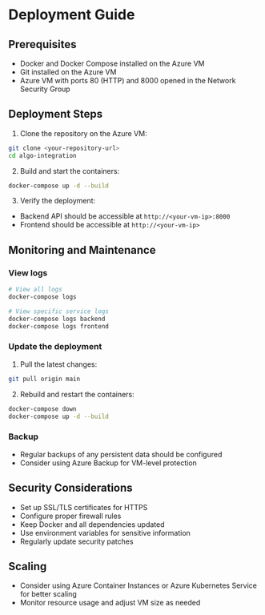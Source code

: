 # Deployment Guide

## Prerequisites
- Docker and Docker Compose installed on the Azure VM
- Git installed on the Azure VM
- Azure VM with ports 80 (HTTP) and 8000 opened in the Network Security Group

## Deployment Steps

1. Clone the repository on the Azure VM:
```bash
git clone <your-repository-url>
cd algo-integration
```

2. Build and start the containers:
```bash
docker-compose up -d --build
```

3. Verify the deployment:
- Backend API should be accessible at `http://<your-vm-ip>:8000`
- Frontend should be accessible at `http://<your-vm-ip>`

## Monitoring and Maintenance

### View logs
```bash
# View all logs
docker-compose logs

# View specific service logs
docker-compose logs backend
docker-compose logs frontend
```

### Update the deployment
1. Pull the latest changes:
```bash
git pull origin main
```

2. Rebuild and restart the containers:
```bash
docker-compose down
docker-compose up -d --build
```

### Backup
- Regular backups of any persistent data should be configured
- Consider using Azure Backup for VM-level protection

## Security Considerations
- Set up SSL/TLS certificates for HTTPS
- Configure proper firewall rules
- Keep Docker and all dependencies updated
- Use environment variables for sensitive information
- Regularly update security patches

## Scaling
- Consider using Azure Container Instances or Azure Kubernetes Service for better scaling
- Monitor resource usage and adjust VM size as needed
